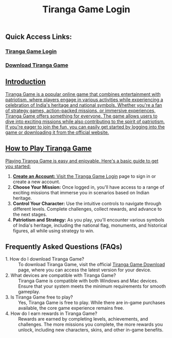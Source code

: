   <header>
        <h1>Tiranga Game Login</h1>
    </header>

   <section>
        <h2>Quick Access Links:</h2>
            <h3><a href="https://tiranga-game.one/login/" target="_blank">Tiranga Game Login</h3>
            <h3><a href="https://tiranga-game.one/download/" target="_blank">Download Tiranga Game</h3>
    </section>
    <section>
      <h2>Introduction</h2>
        <p>
            Tiranga Game is a popular online game that combines entertainment with patriotism, where players engage in various activities while experiencing a celebration of India's heritage and national symbols. Whether you're a fan of strategy games, action-packed missions, or immersive experiences, Tiranga Game offers something for everyone. The game allows users to dive into exciting missions while also contributing to the spirit of patriotism. If you're eager to join the fun, you can easily get started by logging into the game or downloading it from the official website.
        </p>
    </section>
    <section>
        <h2>How to Play Tiranga Game</h2>
        <p>Playing Tiranga Game is easy and enjoyable. Here's a basic guide to get you started:</p>
        <ol>
            <li><strong>Create an Account:</strong> Visit the <a href="https://tiranga-game.one/login/" target="_blank">Tiranga Game Login</a> page to sign in or create a new account.</li>
            <li><strong>Choose Your Mission:</strong> Once logged in, you'll have access to a range of exciting missions that immerse you in scenarios based on Indian heritage.</li>
            <li><strong>Control Your Character:</strong> Use the intuitive controls to navigate through different levels. Complete challenges, collect rewards, and advance to the next stages.</li>
            <li><strong>Patriotism and Strategy:</strong> As you play, you'll encounter various symbols of India's heritage, including the national flag, monuments, and historical figures, all while using strategy to win.</li>
        </ol>
    </section>
    <section>
        <h2>Frequently Asked Questions (FAQs)</h2>
        <dl>
            <dt>1. How do I download Tiranga Game?</dt>
            <dd>To download Tiranga Game, visit the official <a href="https://tiranga-game.one/download/" target="_blank">Tiranga Game Download</a> page, where you can access the latest version for your device.</dd>
    <dt>2. What devices are compatible with Tiranga Game?</dt>
           <dd>Tiranga Game is compatible with both Windows and Mac devices. Ensure that your system meets the minimum requirements for smooth gameplay.</dd>
            <dt>3. Is Tiranga Game free to play?</dt>
            <dd>Yes, Tiranga Game is free to play. While there are in-game purchases available, the core game experience remains free.</dd>
        <dt>4. How do I earn rewards in Tiranga Game?</dt>
            <dd>Rewards are earned by completing levels, achievements, and challenges. The more missions you complete, the more rewards you unlock, including new characters, skins, and other in-game benefits.</dd>
        </dl>
    </section>
